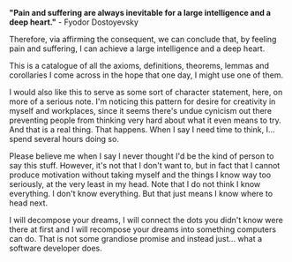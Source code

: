 **"Pain and suffering are always inevitable for a large intelligence and a deep heart."** - Fyodor Dostoyevsky

Therefore, via affirming the consequent, we can conclude that, by feeling pain and suffering, 
I can achieve a large intelligence and a deep heart.

This is a catalogue of all the axioms, definitions, theorems, lemmas and corollaries I come across in the hope that one day, 
I might use one of them.

I would also like this to serve as some sort of character statement, here, on more of a serious note.
I'm noticing this pattern for desire for creativity in myself and workplaces, since it seems there's
undue cynicism out there preventing people from thinking very hard about what it even means to try.
And that is a real thing. That happens. When I say I need time to think, I... spend several hours doing so.

Please believe me when I say I never thought I'd be the kind of person to say this stuff.
However, it's not that I don't want to, but in fact that I cannot produce motivation without taking myself and the things I
know way too seriously, at the very least in my head.
Note that I do not think I know everything. I don't know everything. But that just means I know where to head next.

I will decompose your dreams, I will connect the dots you didn't know were there at first and I will recompose your dreams
into something computers can do. That is not some grandiose promise and instead just... what a software developer does.
